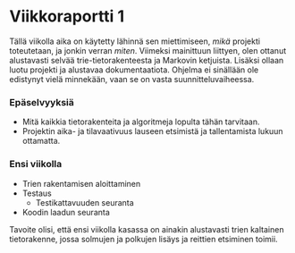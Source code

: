 # Viikkoraportti 1

Tällä viikolla aika on käytetty lähinnä sen miettimiseen, _mikä_ projekti toteutetaan, ja jonkin verran _miten_. Viimeksi mainittuun liittyen, olen ottanut alustavasti selvää trie-tietorakenteesta ja Markovin ketjuista.
Lisäksi ollaan luotu projekti ja alustavaa dokumentaatiota. Ohjelma ei sinällään ole edistynyt vielä minnekään, vaan se on vasta suunnitteluvaiheessa.

### Epäselvyyksiä
* Mitä kaikkia tietorakenteita ja algoritmeja lopulta tähän tarvitaan.
* Projektin aika- ja tilavaativuus lauseen etsimistä ja tallentamista lukuun ottamatta.

### Ensi viikolla
* Trien rakentamisen aloittaminen
* Testaus
  * Testikattavuuden seuranta
* Koodin laadun seuranta

Tavoite olisi, että ensi viikolla kasassa on ainakin alustavasti trien kaltainen tietorakenne, jossa solmujen ja polkujen lisäys ja reittien etsiminen toimii.

